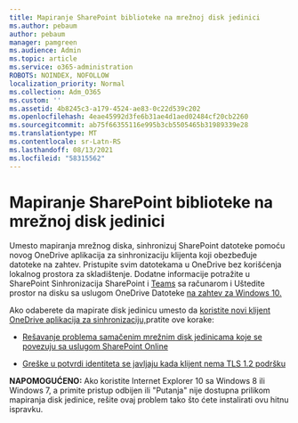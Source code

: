 ```yaml
---
title: Mapiranje SharePoint biblioteke na mrežnoj disk jedinici
ms.author: pebaum
author: pebaum
manager: pamgreen
ms.audience: Admin
ms.topic: article
ms.service: o365-administration
ROBOTS: NOINDEX, NOFOLLOW
localization_priority: Normal
ms.collection: Adm_O365
ms.custom: ''
ms.assetid: 4b8245c3-a179-4524-ae83-0c22d539c202
ms.openlocfilehash: 4eae45992d3fe6b31ae4d1aed02484cf20cb2260
ms.sourcegitcommit: ab75f66355116e995b3cb5505465b31989339e28
ms.translationtype: MT
ms.contentlocale: sr-Latn-RS
ms.lasthandoff: 08/13/2021
ms.locfileid: "58315562"
---
```

# <a name="map-a-sharepoint-library-to-a-network-drive"></a>Mapiranje SharePoint biblioteke na mrežnoj disk jedinici

Umesto mapiranja mrežnog diska, sinhronizuj SharePoint datoteke pomoću novog OneDrive aplikacija za sinhronizaciju klijenta koji obezbeđuje datoteke na zahtev. Pristupite svim datotekama u OneDrive bez korišćenja lokalnog prostora za skladištenje. Dodatne informacije potražite u SharePoint Sinhronizacija SharePoint i [Teams](https://support.microsoft.com/office/sync-sharepoint-and-teams-files-with-your-computer-6de9ede8-5b6e-4503-80b2-6190f3354a88) sa računarom i Uštedite prostor na disku sa uslugom OneDrive Datoteke [na zahtev za Windows 10.](https://support.microsoft.com/office/save-disk-space-with-onedrive-files-on-demand-for-windows-10-0e6860d3-d9f3-4971-b321-7092438fb38e)

Ako odaberete da mapirate disk jedinicu umesto da [koristite novi klijent OneDrive aplikacija za sinhronizaciju,](https://support.microsoft.com/office/sync-sharepoint-and-teams-files-with-your-computer-6de9ede8-5b6e-4503-80b2-6190f3354a88)pratite ove korake:

- [Rešavanje problema samačenim mrežnim disk jedinicama koje se povezuju sa uslugom SharePoint Online](https://docs.microsoft.com/sharepoint/support/administration/troubleshoot-mapped-network-drives)

- [Greške u potvrdi identiteta se javljaju kada klijent nema TLS 1.2 podršku](https://docs.microsoft.com/sharepoint/troubleshoot/administration/authentication-errors-tls12-support#network-drive-mapped-to-a-sharepoint-library)  

**NAPOMOGUĆENO:** Ako koristite Internet Explorer 10 sa Windows 8 ili Windows 7, a primite pristup  odbijen ili "Putanja" nije dostupna prilikom mapiranja disk jedinice, rešite ovaj problem tako što ćete instalirati ovu hitnu  ispravku. [](https://support.microsoft.com/topic/error-when-you-open-a-sharepoint-document-library-in-windows-explorer-or-map-a-network-drive-to-the-library-after-you-install-internet-explorer-10-96e640ba-059f-9b09-bb91-2a0319ee8b1d)